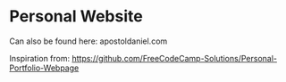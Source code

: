 # Personal Website

Can also be found here: apostoldaniel.com

Inspiration from: https://github.com/FreeCodeCamp-Solutions/Personal-Portfolio-Webpage
